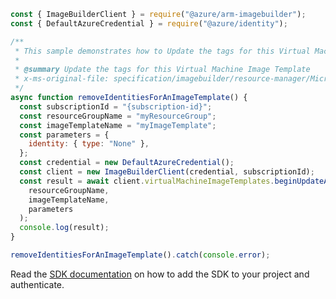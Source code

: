 ```javascript
const { ImageBuilderClient } = require("@azure/arm-imagebuilder");
const { DefaultAzureCredential } = require("@azure/identity");

/**
 * This sample demonstrates how to Update the tags for this Virtual Machine Image Template
 *
 * @summary Update the tags for this Virtual Machine Image Template
 * x-ms-original-file: specification/imagebuilder/resource-manager/Microsoft.VirtualMachineImages/stable/2022-02-14/examples/UpdateImageTemplateToRemoveIdentities.json
 */
async function removeIdentitiesForAnImageTemplate() {
  const subscriptionId = "{subscription-id}";
  const resourceGroupName = "myResourceGroup";
  const imageTemplateName = "myImageTemplate";
  const parameters = {
    identity: { type: "None" },
  };
  const credential = new DefaultAzureCredential();
  const client = new ImageBuilderClient(credential, subscriptionId);
  const result = await client.virtualMachineImageTemplates.beginUpdateAndWait(
    resourceGroupName,
    imageTemplateName,
    parameters
  );
  console.log(result);
}

removeIdentitiesForAnImageTemplate().catch(console.error);
```

Read the [SDK documentation](https://github.com/Azure/azure-sdk-for-js/blob/%40azure%2Farm-imagebuilder_2.0.0/sdk/imagebuilder/arm-imagebuilder/README.md) on how to add the SDK to your project and authenticate.
